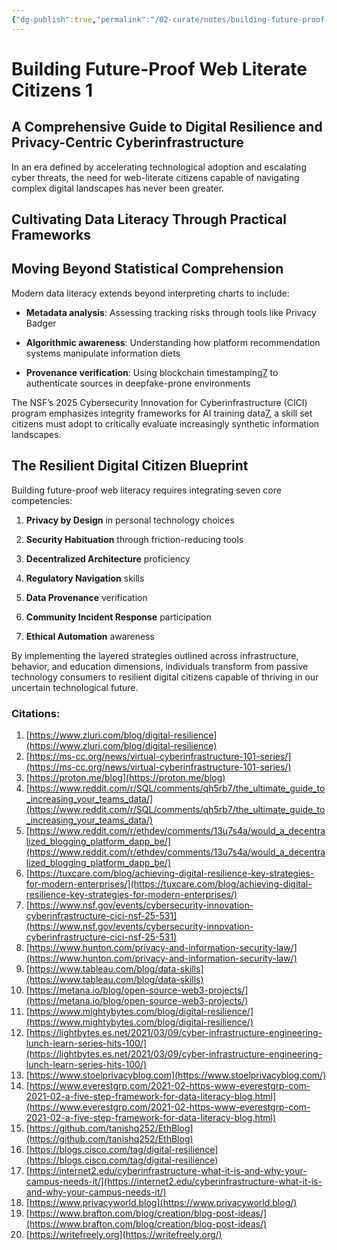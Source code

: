 ```yaml
---
{"dg-publish":true,"permalink":"/02-curate/notes/building-future-proof-web-literate-citizens-1/","title":"Building Future-Proof Web Literate Citizens","tags":["web-literacy","digital-resilience","data-literacy","privacy","security"]}
---
```


# Building Future-Proof Web Literate Citizens 1
## A Comprehensive Guide to Digital Resilience and Privacy-Centric Cyberinfrastructure

In an era defined by accelerating technological adoption and escalating cyber threats, the need for web-literate citizens capable of navigating complex digital landscapes has never been greater. 

## Cultivating Data Literacy Through Practical Frameworks

## Moving Beyond Statistical Comprehension

Modern data literacy extends beyond interpreting charts to include:

- **Metadata analysis**: Assessing tracking risks through tools like Privacy Badger
    
- **Algorithmic awareness**: Understanding how platform recommendation systems manipulate information diets
    
- **Provenance verification**: Using blockchain timestamping[7](https://www.nsf.gov/events/cybersecurity-innovation-cyberinfrastructure-cici-nsf-25-531) to authenticate sources in deepfake-prone environments
    

The NSF’s 2025 Cybersecurity Innovation for Cyberinfrastructure (CICI) program emphasizes integrity frameworks for AI training data[7](https://www.nsf.gov/events/cybersecurity-innovation-cyberinfrastructure-cici-nsf-25-531), a skill set citizens must adopt to critically evaluate increasingly synthetic information landscapes.


## The Resilient Digital Citizen Blueprint

Building future-proof web literacy requires integrating seven core competencies:

1. **Privacy by Design** in personal technology choices
    
2. **Security Habituation** through friction-reducing tools
    
3. **Decentralized Architecture** proficiency
    
4. **Regulatory Navigation** skills
    
5. **Data Provenance** verification
    
6. **Community Incident Response** participation
    
7. **Ethical Automation** awareness
    

By implementing the layered strategies outlined across infrastructure, behavior, and education dimensions, individuals transform from passive technology consumers to resilient digital citizens capable of thriving in our uncertain technological future.

### Citations:

1. [https://www.zluri.com/blog/digital-resilience](https://www.zluri.com/blog/digital-resilience)
2. [https://ms-cc.org/news/virtual-cyberinfrastructure-101-series/](https://ms-cc.org/news/virtual-cyberinfrastructure-101-series/)
3. [https://proton.me/blog](https://proton.me/blog)
4. [https://www.reddit.com/r/SQL/comments/qh5rb7/the_ultimate_guide_to_increasing_your_teams_data/](https://www.reddit.com/r/SQL/comments/qh5rb7/the_ultimate_guide_to_increasing_your_teams_data/)
5. [https://www.reddit.com/r/ethdev/comments/13u7s4a/would_a_decentralized_blogging_platform_dapp_be/](https://www.reddit.com/r/ethdev/comments/13u7s4a/would_a_decentralized_blogging_platform_dapp_be/)
6. [https://tuxcare.com/blog/achieving-digital-resilience-key-strategies-for-modern-enterprises/](https://tuxcare.com/blog/achieving-digital-resilience-key-strategies-for-modern-enterprises/)
7. [https://www.nsf.gov/events/cybersecurity-innovation-cyberinfrastructure-cici-nsf-25-531](https://www.nsf.gov/events/cybersecurity-innovation-cyberinfrastructure-cici-nsf-25-531)
8. [https://www.hunton.com/privacy-and-information-security-law/](https://www.hunton.com/privacy-and-information-security-law/)
9. [https://www.tableau.com/blog/data-skills](https://www.tableau.com/blog/data-skills)
10. [https://metana.io/blog/open-source-web3-projects/](https://metana.io/blog/open-source-web3-projects/)
11. [https://www.mightybytes.com/blog/digital-resilience/](https://www.mightybytes.com/blog/digital-resilience/)
12. [https://lightbytes.es.net/2021/03/09/cyber-infrastructure-engineering-lunch-learn-series-hits-100/](https://lightbytes.es.net/2021/03/09/cyber-infrastructure-engineering-lunch-learn-series-hits-100/)
13. [https://www.stoelprivacyblog.com](https://www.stoelprivacyblog.com/)
14. [https://www.everestgrp.com/2021-02-https-www-everestgrp-com-2021-02-a-five-step-framework-for-data-literacy-blog.html](https://www.everestgrp.com/2021-02-https-www-everestgrp-com-2021-02-a-five-step-framework-for-data-literacy-blog.html)
15. [https://github.com/tanishq252/EthBlog](https://github.com/tanishq252/EthBlog)
16. [https://blogs.cisco.com/tag/digital-resilience](https://blogs.cisco.com/tag/digital-resilience)
17. [https://internet2.edu/cyberinfrastructure-what-it-is-and-why-your-campus-needs-it/](https://internet2.edu/cyberinfrastructure-what-it-is-and-why-your-campus-needs-it/)
18. [https://www.privacyworld.blog](https://www.privacyworld.blog/)
19. [https://www.brafton.com/blog/creation/blog-post-ideas/](https://www.brafton.com/blog/creation/blog-post-ideas/)
20. [https://writefreely.org](https://writefreely.org/)
